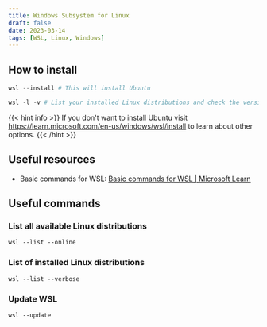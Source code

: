 ```yaml
---
title: Windows Subsystem for Linux
draft: false
date: 2023-03-14
tags: [WSL, Linux, Windows]
---
```

## How to install
```powershell
wsl --install # This will install Ubuntu

wsl -l -v # List your installed Linux distributions and check the version of WSL each is set to
```

{{< hint info >}}
If you don't want to install Ubuntu visit https://learn.microsoft.com/en-us/windows/wsl/install to learn about other options.
{{< /hint >}}


## Useful resources
- Basic commands for WSL: [Basic commands for WSL | Microsoft Learn](https://learn.microsoft.com/en-us/windows/wsl/basic-commands#list-installed-linux-distributions)

## Useful commands
### List all available Linux distributions
```shell
wsl --list --online
```

### List of installed Linux distributions

```shell
wsl --list --verbose
```

### Update WSL
```shell
wsl --update
```
